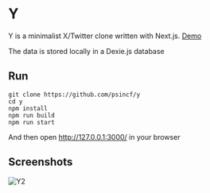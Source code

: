 # Y
Y is a minimalist X/Twitter clone written with Next.js. [Demo](https://y-social.vercel.app/)<br>

The data is stored locally in a Dexie.js database

## Run
```
git clone https://github.com/psincf/y
cd y
npm install
npm run build
npm run start
```
And then open http://127.0.0.1:3000/ in your browser

## Screenshots
![Y2](https://github.com/psincf/y/assets/44228825/286e2a8a-514b-49ff-9395-069ffde6c366)
